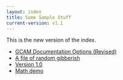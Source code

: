 ```yaml
---
layout: index
title: Some Sample Stuff
current-version: v1.1
---
```


This is the new version of the index.

* [GCAM Documentation Options (Revised)](gcam-doc-options.html)
* [A file of random gibberish](foo.html)
* [Version 1.0](v1.0)
* [Math demo](math.html)

